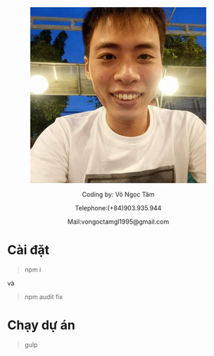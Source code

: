 <div align="center">
        <img src="app/dist/img/avt.jpg" alt="TamGL" srcset="" width="400">
        <p>Coding by: Võ Ngọc Tâm</p>
        <p>Telephone:(+84)903.935.944</p>
        <p>Mail:vongoctamgl1995@gmail.com</p>
    </div>

# Cài đặt

> npm i 

và 

> npm audit fix

# Chạy dự án 

> gulp